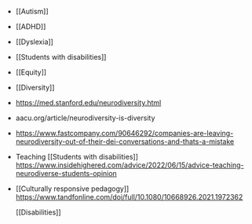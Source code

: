 - [[Autism]]
- [[ADHD]]
- [[Dyslexia]]
- [[Students with disabilities]]
- [[Equity]]
- [[Diversity]]
- https://med.stanford.edu/neurodiversity.html
- aacu.org/article/neurodiversity-is-diversity
- https://www.fastcompany.com/90646292/companies-are-leaving-neurodiversity-out-of-their-dei-conversations-and-thats-a-mistake
- Teaching  [[Students with disabilities]]
  https://www.insidehighered.com/advice/2022/06/15/advice-teaching-neurodiverse-students-opinion
- [[Culturally responsive pedagogy]]
  https://www.tandfonline.com/doi/full/10.1080/10668926.2021.1972362
  
  [[Disabilities]]